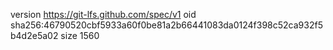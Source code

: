 version https://git-lfs.github.com/spec/v1
oid sha256:46790520cbf5933a60f0be81a2b66441083da0124f398c52ca932f5b4d2e5a02
size 1560
